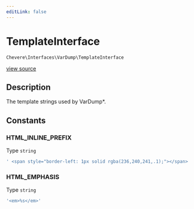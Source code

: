 ```yaml
---
editLink: false
---
```


# TemplateInterface

`Chevere\Interfaces\VarDump\TemplateInterface`

[view source](https://github.com/chevere/chevere/blob/master/interfaces/VarDump/TemplateInterface.php)

## Description

The template strings used by VarDump*.

## Constants

### HTML_INLINE_PREFIX

Type `string`

```php
' <span style="border-left: 1px solid rgba(236,240,241,.1);"></span>  '
```

### HTML_EMPHASIS

Type `string`

```php
'<em>%s</em>'
```



